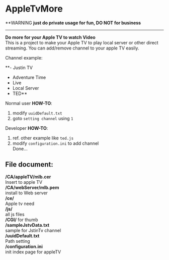 AppleTvMore
===========
**WARNING **just do private usage for fun, DO NOT for business**    
- - -
**Do more for your Apple TV to watch Video**  
This is a project to make your Apple TV to play local server or other direct streaming. You can add/remove channel to your apple TV easily.


Channel example:    

 **- Justin TV  
 - Adventure Time  
 - Live  
 - Local Server  
 - TED**

Normal user **HOW-TO**:  
1. modify `uuidDefault.txt`  
2. goto `setting channel` using `1`  

Developer **HOW-TO**:   
1. ref. other example like `ted.js`  
2. modify `configuration.ini` to add channel  
Done...

File document:
-
**/CA/appleTV/mlb.cer**   
    Insert to apple TV  
**/CA/webServer/mlb.pem**  
    install to Web server  
**/ce/**  
    Apple tv need  
**/js/**  
    all js files  
**/CGI/**
    for thumb  
**/sampleJstvData.txt**  
    sample for JstinTv channel  
**/uuidDefault.txt**  
    Path setting  
**/configuration.ini**  
    init index page for appleTV    
